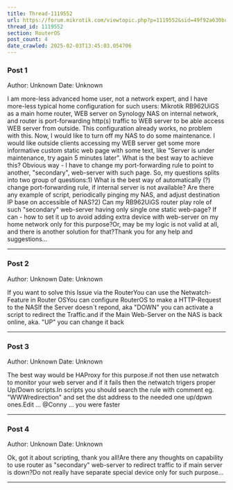 ```yaml
---
title: Thread-1119552
url: https://forum.mikrotik.com/viewtopic.php?p=1119552&sid=49f92a630bc7970d8ca50523be880e8f#p1119552
thread_id: 1119552
section: RouterOS
post_count: 4
date_crawled: 2025-02-03T13:45:03.054706
---
```


### Post 1
Author: Unknown
Date: Unknown

I am more-less advanced home user, not a network expert, and I have more-less typical home configuration for such users: Mikrotik RB962UiGS as a main home router, WEB server on Synology NAS on internal network, and router is port-forwarding http(s) traffic to WEB server to be able access WEB server from outside. This configuration already works, no problem with this. Now, I would like to turn off my NAS to do some maintenance. I would like outside clients accessing my WEB server get some more informative custom  static web page with some text, like "Server is under maintenance, try again 5 minutes later". What is the best way to achieve this? Obvious way - I have to change my port-forwarding rule to point to another, "secondary", web-server with such page. So, my questions splits into two group of questions:1) What is the best way of automatically (?) change port-forwarding rule, if internal server is not available? Are there any example of script, periodically pinging my NAS, and adjust destination IP base on accessible of NAS?2) Can my RB962UiGS router play role of such "secondary" web-server having only single one static web-page? If can - how to set it up to avoid adding extra device with web-server on my home network only for this purpose?Or, may be my logic is not valid at all, and there is another solution for that?Thank you for any help and suggestions...

---
### Post 2
Author: Unknown
Date: Unknown

If you want to solve this Issue via the RouterYou can use the Netwatch-Feature in Router OSYou can configure RouterOS to make a HTTP-Request to the NASIf the Server doesn`t repond, aka "DOWN" you can activate a script to redirect the Traffic.and if the Main Web-Server on the NAS is back online, aka. "UP" you can change it back

---
### Post 3
Author: Unknown
Date: Unknown

The best way would be HAProxy for this purpose.if not then use netwatch to monitor your web server and if it fails then the netwatch trigers proper Up/Down scripts.In scripts you should search the rule with comment eg. "WWWredirection" and set the dst address to the needed one up/dpwn ones.Edit ... @Conny ... you were faster

---
### Post 4
Author: Unknown
Date: Unknown

Ok, got it about scripting, thank you all!Are there any thoughts on capability to use router as "secondary" web-server to redirect traffic to if main server is down?Do not really have separate special device only for such purpose...

---
